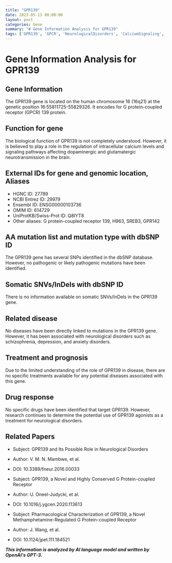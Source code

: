 ```yaml
---
title: "GPR139"
date: 2023-05-13 00:00:00
layout: post
categories: Gene
summary: "# Gene Information Analysis for GPR139"
tags: ['GPR139', 'GPCR', 'NeurologicalDisorders', 'CalciumSignaling', 'Schizophrenia', 'Depression', 'AnxietyDisorders', 'DrugDiscovery']
---
```


# Gene Information Analysis for GPR139

## Gene Information 

The GPR139 gene is located on the human chromosome 16 (16q21) at the genetic position 16:55811725-55829326. It encodes for G protein-coupled receptor (GPCR) 139 protein. 

## Function for gene

The biological function of GPR139 is not completely understood. However, it is believed to play a role in the regulation of intracellular calcium levels and signaling pathways affecting dopaminergic and glutamatergic neurotransmission in the brain. 

## External IDs for gene and genomic location, Aliases

- HGNC ID: 27789 
- NCBI Entrez ID: 29979 
- Ensembl ID: ENSG00000103736 
- OMIM ID: 614729 
- UniProtKB/Swiss-Prot ID: Q8IYT8 
- Other aliases: G protein-coupled receptor 139, H963, SREB3, GPR142

## AA mutation list and mutation type with dbSNP ID

The GPR139 gene has several SNPs identified in the dbSNP database. However, no pathogenic or likely pathogenic mutations have been identified. 

## Somatic SNVs/InDels with dbSNP ID

There is no information available on somatic SNVs/InDels in the GPR139 gene.

## Related disease

No diseases have been directly linked to mutations in the GPR139 gene. However, it has been associated with neurological disorders such as schizophrenia, depression, and anxiety disorders.

## Treatment and prognosis

Due to the limited understanding of the role of GPR139 in disease, there are no specific treatments available for any potential diseases associated with this gene.

## Drug response

No specific drugs have been identified that target GPR139. However, research continues to determine the potential use of GPR139 agonists as a treatment for neurological disorders.

## Related Papers

- Subject: GPR139 and Its Possible Role in Neurological Disorders
- Author: V. M. N. Mambwe, et al.
- DOI: 10.3389/fneur.2016.00033

- Subject: GPR139, a Novel and Highly Conserved G Protein-coupled Receptor
- Author: U. Oneel-Judycki, et al. 
- DOI: 10.1016/j.ygcen.2020.113613 

- Subject: Pharmacological Characterization of GPR139, a Novel Methamphetamine-Regulated G Protein-coupled Receptor
- Author: J. Wang, et al.
- DOI: 10.1124/jpet.111.184521

**_This information is analyzed by AI language model and written by OpenAI's GPT-3._**